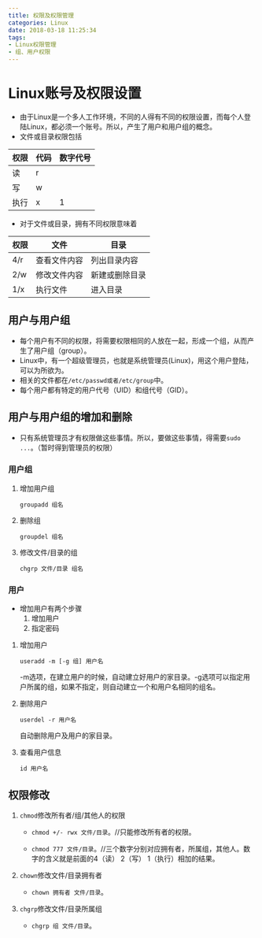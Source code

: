 ```yaml
---
title: 权限及权限管理
categories: Linux
date: 2018-03-18 11:25:34
tags:
- Linux权限管理
- 组、用户权限
---
```


# Linux账号及权限设置

* 由于Linux是一个多人工作环境，不同的人得有不同的权限设置，而每个人登陆Linux，都必须一个账号。所以，产生了用户和用户组的概念。
* 文件或目录权限包括

| 权限   | 代码   | 数字代号 |
| ---- | ---- | ---- |
| 读    | r    |      |
| 写    | w    |      |
| 执行   | x    | 1    |

* 对于文件或目录，拥有不同权限意味着

| 权限   | 文件     | 目录      |
| ---- | ------ | ------- |
| 4/r  | 查看文件内容 | 列出目录内容  |
| 2/w  | 修改文件内容 | 新建或删除目录 |
| 1/x  | 执行文件   | 进入目录    |



## 用户与用户组

* 每个用户有不同的权限，将需要权限相同的人放在一起，形成一个组，从而产生了用户组（group）。
* Linux中，有一个超级管理员，也就是系统管理员(Linux)，用这个用户登陆，可以为所欲为。
* 相关的文件都在`/etc/passwd或者/etc/group`中。
* 每个用户都有特定的用户代号（UID）和组代号（GID）。

## 用户与用户组的增加和删除

* 只有系统管理员才有权限做这些事情。所以，要做这些事情，得需要`sudo ...`。（暂时得到管理员的权限）

### 用户组

1. 增加用户组

   `groupadd 组名`

2. 删除组

   `groupdel 组名`

3. 修改文件/目录的组

   `chgrp 文件/目录 组名`

### 用户

* 增加用户有两个步骤
  1. 增加用户
  2. 指定密码

1. 增加用户

   `useradd -m [-g 组] 用户名`

   -m选项，在建立用户的时候，自动建立好用户的家目录。-g选项可以指定用户所属的组，如果不指定，则自动建立一个和用户名相同的组名。

2. 删除用户

   `userdel -r 用户名`

   自动删除用户及用户的家目录。

3. 查看用户信息

   `id 用户名`

## 权限修改

1. `chmod`修改所有者/组/其他人的权限

   * `chmod +/- rwx 文件/目录`。//只能修改所有者的权限。


   * `chmod 777 文件/目录`。//三个数字分别对应拥有者，所属组，其他人。数字的含义就是前面的4（读） 2（写） 1（执行）相加的结果。

2. `chown`修改文件/目录拥有者

   * `chown 拥有者 文件/目录`。

3. `chgrp`修改文件/目录所属组

   * `chgrp 组 文件/目录`。 